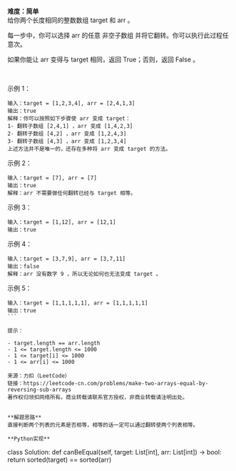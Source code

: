 **难度：简单**  
给你两个长度相同的整数数组 target 和 arr 。

每一步中，你可以选择 arr 的任意 非空子数组 并将它翻转。你可以执行此过程任意次。

如果你能让 arr 变得与 target 相同，返回 True；否则，返回 False 。

 

示例 1：
```
输入：target = [1,2,3,4], arr = [2,4,1,3]
输出：true
解释：你可以按照如下步骤使 arr 变成 target：
1- 翻转子数组 [2,4,1] ，arr 变成 [1,4,2,3]
2- 翻转子数组 [4,2] ，arr 变成 [1,2,4,3]
3- 翻转子数组 [4,3] ，arr 变成 [1,2,3,4]
上述方法并不是唯一的，还存在多种将 arr 变成 target 的方法。
```
示例 2：
```
输入：target = [7], arr = [7]
输出：true
解释：arr 不需要做任何翻转已经与 target 相等。
```
示例 3：
```
输入：target = [1,12], arr = [12,1]
输出：true
```
示例 4：
```
输入：target = [3,7,9], arr = [3,7,11]
输出：false
解释：arr 没有数字 9 ，所以无论如何也无法变成 target 。
```
示例 5：
```
输入：target = [1,1,1,1,1], arr = [1,1,1,1,1]
输出：true
``` 

提示：

- target.length == arr.length
- 1 <= target.length <= 1000
- 1 <= target[i] <= 1000
- 1 <= arr[i] <= 1000

来源：力扣（LeetCode）
链接：https://leetcode-cn.com/problems/make-two-arrays-equal-by-reversing-sub-arrays
著作权归领扣网络所有。商业转载请联系官方授权，非商业转载请注明出处。


**解题思路**   
直接判断两个列表的元素是否相等，相等的话一定可以通过翻转使两个列表相等。  

**Python实现**   
```
class Solution:
    def canBeEqual(self, target: List[int], arr: List[int]) -> bool:
        return sorted(target) == sorted(arr)
```